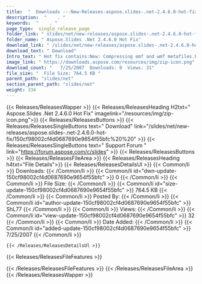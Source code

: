 ```yaml
---
title:  "  Downloads ---New-Releases-aspose.slides-.net-2.4.6.0-hot-fix . " 
description:  "    . " 
keywords:  "    . " 
page_type:  single_release_page
folder_link: " slides/net/new-releases/aspose.slides-.net-2.4.6.0-hot-fix/"
folder_name: " Aspose.Slides .Net 2.4.6.0 Hot Fix"
download_link: " /slides/net/new-releases/aspose.slides-.net-2.4.6.0-hot-fix/150cf98002cf4d0687690e9654f55bfc"
download_text: " Download"
Intro_text: " Hot fix contains:New: Compressing emf and wmf metafiles.Fixed: Several slide clo..."
image_link: " https://downloads.aspose.com/resources/img/zip-icon.png"
download_count: "   7/25/2007  Downloads: 0  Views: 31"
file_size: "  File Size: 764.5 KB "
parent_path: "slides/net"
section_parent_path: "slides/net"
weight: 334 
---
```


{{< Releases/ReleasesWapper >}}
  {{< Releases/ReleasesHeading H2txt=" Aspose.Slides .Net 2.4.6.0 Hot Fix" imagelink="/resources/img/zip-icon.png">}}
  {{< Releases/ReleasesButtons >}}
    {{< Releases/ReleasesSingleButtons text=" Download" link="/slides/net/new-releases/aspose.slides-.net-2.4.6.0-hot-fix/150cf98002cf4d0687690e9654f55bfc%20%20" >}}
    {{< Releases/ReleasesSingleButtons text=" Support Forum " link="https://forum.aspose.com/c/slides" >}}
  {{< Releases/ReleasesButtons >}}
  {{< Releases/ReleasesFileArea >}}
    {{< Releases/ReleasesHeading h4txt="File Details">}}
    {{< Releases/ReleasesDetailsUl >}}
            {{< Common/li  >}} Downloads: {{< /Common/li >}} 
      {{< Common/li id="dwn-update-150cf98002cf4d0687690e9654f55bfc" >}} 0 {{< /Common/li >}} 
      {{< Common/li  >}} File Size: {{< /Common/li >}} 
      {{< Common/li id="size-update-150cf98002cf4d0687690e9654f55bfc" >}} 764.5 KB {{< /Common/li >}} 
      {{< Common/li  >}} Posted By: {{< /Common/li >}} 
      {{< Common/li id="author-update-150cf98002cf4d0687690e9654f55bfc" >}} ShL77 {{< /Common/li >}} 
      {{< Common/li  >}} Views: {{< /Common/li >}} 
      {{< Common/li id="view-update-150cf98002cf4d0687690e9654f55bfc" >}} 32 {{< /Common/li >}} 
      {{< Common/li  >}} Date Added: {{< /Common/li >}} 
      {{< Common/li id="added-update-150cf98002cf4d0687690e9654f55bfc" >}} 7/25/2007 {{< /Common/li >}} 

    {{< /Releases/ReleasesDetailsUl >}}

  {{< Releases/ReleasesFileFeatures >}}
      
  {{< /Releases/ReleasesFileFeatures >}}
 {{< /Releases/ReleasesFileArea >}}
{{< /Releases/ReleasesWapper >}}


